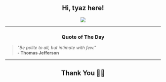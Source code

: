 <h2 align="center"> Hi, tyaz here!</h2>

<p align="center">
<a href="https://github.com/tyazx" alt="github streak"><img src="https://dvst-streak.herokuapp.com/?user=tyazx&theme=tokyonight&fire=DD472C"></a>
</p>

<hr>
<h3 align="center">Quote of The Day</h3>
<p align="center">
<blockquote>
<i>"Be polite to all, but intimate with few."</i>
<br>
<b>- Thomas Jefferson</b>
</blockquote>
</p>


<hr>
<h2 align="center">Thank You 🙏🏼</h2>
